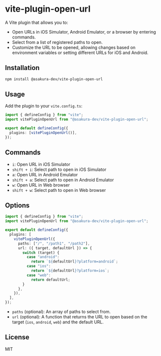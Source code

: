 # vite-plugin-open-url

A Vite plugin that allows you to:

- Open URLs in iOS Simulator, Android Emulator, or a browser by entering commands.
- Select from a list of registered paths to open.
- Customize the URL to be opened, allowing changes based on environment variables or setting different URLs for iOS and Android.

## Installation

```sh
npm install @asakura-dev/vite-plugin-open-url
```

## Usage

Add the plugin to your `vite.config.ts`:

```typescript
import { defineConfig } from "vite";
import vitePluginOpenUrl from "@asakura-dev/vite-plugin-open-url";

export default defineConfig({
  plugins: [vitePluginOpenUrl()],
});
```

## Commands

- `i`: Open URL in iOS Simulator
- `shift + i`: Select path to open in iOS Simulator
- `a`: Open URL in Android Emulator
- `shift + a`: Select path to open in Android Emulator
- `w`: Open URL in Web browser
- `shift + w`: Select path to open in Web browser

## Options

```typescript
import { defineConfig } from "vite";
import vitePluginOpenUrl from "@asakura-dev/vite-plugin-open-url";

export default defineConfig({
  plugins: [
    vitePluginOpenUrl({
      paths: ["/", "/path1", "/path2"],
      url: ({ target, defaultUrl }) => {
        switch (target) {
          case "android":
            return `${defaultUrl}?platform=android`;
          case "ios":
            return `${defaultUrl}?platform=ios`;
          case "web":
            return defaultUrl;
        }
      },
    }),
  ],
});
```

- `paths` (optional): An array of paths to select from.
- `url` (optional): A function that returns the URL to open based on the target (`ios`, `android`, `web`) and the default URL.

## License

MIT
